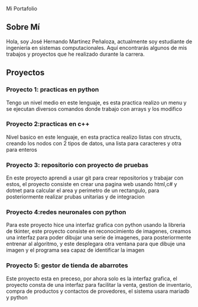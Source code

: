<!DOCTYPE html>
<html lang="es">
<head>
    <meta charset="UTF-8">
    <meta name="viewport" content="width=device-width, initial-scale=1.0">
  
Mi Portafolio
    <link rel="stylesheet" href="styles.css">


  <section id="about">
        <h2>Sobre Mí</h2>
        <p>Hola, soy José Hernando Martinez Peñaloza, actualmente soy estudiante de ingenieria en sistemas computacionales. Aquí encontrarás algunos de mis trabajos y proyectos que he realizado durante la carrera.</p>
    </section>

  <section id="projects">
        <h2>Proyectos</h2>
        <div class="project">
            <h3>Proyecto 1: practicas en python</h3>
            <p>Tengo un nivel medio en este lenguaje, es esta practica realizo un menu y se ejecutan diversos comandos donde trabajo con arrays y los modifico</p>
        </div>
        <div class="project">
            <h3>Proyecto 2:practicas en c++</h3>
            <p>Nivel basico en este lenguaje, en esta practica realizo listas con structs, creando los nodos con 2 tipos de datos, una lista para caracteres y otra para enteros </p>
        </div>
        <div class="project">
            <h3>Proyecto 3: repositorio con proyecto de pruebas</h3>
            <p>En este proyecto aprendi a usar git para crear repositorios y trabajar con estos, el proyecto consiste en crear una pagina web usando html,c# y dotnet para calcular el area y perimetro de un rectangulo, para posteriormente 
            realizar prubas unitarias y de integracion </p>
        </div>
        <div class="project">
            <h3>Proyecto 4:redes neuronales con python</h3>
            <p>Para este proyecto hice una interfaz grafica con python usando la libreria de tkinter, este proyecto consiste en reconocimiento de imagenes, creamos una interfaz para poder dibujar una serie de imagenes, para posteriormente entrenar al algoritmo,
            y este desplegara otra ventana para que dibuje una imagen y el programa sea capaz de identificar la imagen </p>
        </div>
        <div class="project">
            <h3>Proyecto 5: gestor de tienda de abarrotes</h3>
            <p> Este proyecto esta en preceso, por ahora solo es la interfaz grafica, el proyecto consta de una interfaz para facilitar la venta, gestion de inventario, compra de productos y contactos de provedores, el sistema usara mariadb y python</p>

</body>
</html>

